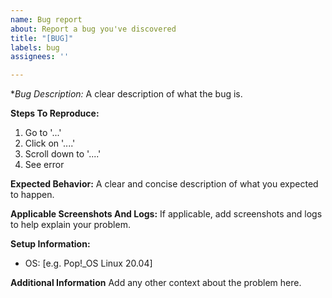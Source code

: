```yaml
---
name: Bug report
about: Report a bug you've discovered
title: "[BUG]"
labels: bug
assignees: ''

---
```


**Bug Description:*
A clear description of what the bug is.

**Steps To Reproduce:**
1. Go to '...'
2. Click on '....'
3. Scroll down to '....'
4. See error

**Expected Behavior:**
A clear and concise description of what you expected to happen.

**Applicable Screenshots And Logs:**
If applicable, add screenshots and logs to help explain your problem.

**Setup Information:**
- OS: [e.g. Pop!_OS Linux 20.04]

**Additional Information**
Add any other context about the problem here.
